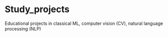 # Study_projects
Educational projects in classical ML, computer vision (CV), natural language processing (NLP)
